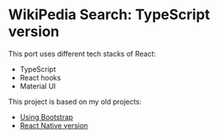 # WikiPedia Search: TypeScript version

This port uses different tech stacks of React:

- TypeScript
- React hooks
- Material UI

This project is based on my old projects:

- [Using Bootstrap](https://codepen.io/instrumaniak/pen/NybJEZ)
- [React Native version](https://github.com/instrumaniak/wikiSearch)
